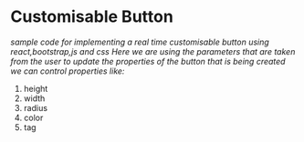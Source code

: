 # **Customisable Button**
*sample code for implementing a real time customisable button using react,bootstrap,js and css
Here we are using the parameters that are taken from the user to update the properties of the button that is being created
we can control properties like:*

1. height
2. width
3. radius
4. color
5. tag
